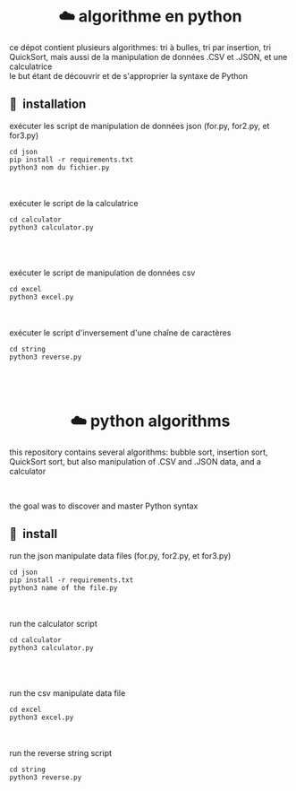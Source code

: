 <center><h1>☁️ algorithme en python</h1></center>
<p>ce dépot contient plusieurs algorithmes: tri à bulles, tri par insertion, tri QuickSort, mais aussi de la manipulation de données .CSV et .JSON, et une calculatrice<br>
le but étant de découvrir et de s'approprier la syntaxe de Python</p>


<h2> 🚀 &nbsp;installation</h2>
<p>exécuter les script de manipulation de données json (for.py, for2.py, et for3.py)</p>
<code>cd json</code>
<br>
<code>pip install -r requirements.txt</code><br>
<code>python3 nom du fichier.py</code>
<br>
<br>
<br>
<p>exécuter le script de la calculatrice</p>
<code>cd calculator</code><br>
<code>python3 calculator.py</code><br>
<br>
<br>
<br>
<p>exécuter le script de manipulation de données csv</p>
<code>cd excel</code><br>
<code>python3 excel.py</code>
<br>
<br>
<br>
<p>exécuter le script d'inversement d'une chaîne de caractères</p>
<code>cd string</code><br>
<code>python3 reverse.py</code>

</p>

<br>
<br>
<center><h1>☁️ python algorithms</h1></center>
<p>this repository contains several algorithms: bubble sort, insertion sort, QuickSort sort, but also manipulation of .CSV and .JSON data, and a calculator
</p><br>
<p>the goal was to discover and master Python syntax
</p>

<h2> 🚀 &nbsp;install</h2>

<p>run the json manipulate data files (for.py, for2.py, et for3.py)</p>
<code>cd json</code>
<br>
<code>pip install -r requirements.txt</code><br>
<code>python3 name of the file.py</code>
<br>
<br>
<br>
<p>run the calculator script</p>
<code>cd calculator</code><br>
<code>python3 calculator.py</code><br>
<br>
<br>
<br>
<p>run the csv manipulate data file</p>
<code>cd excel</code><br>
<code>python3 excel.py</code>
<br>
<br>
<br>
<p>run the reverse string script</p>
<code>cd string</code><br>
<code>python3 reverse.py</code>

</p>



